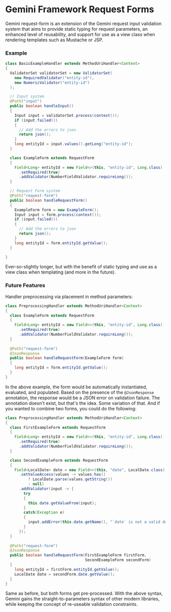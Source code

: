 # Gemini Framework Request Forms

Gemini request-form is an extension of the Gemini request input validation 
system that aims to provide static typing for request parameters, an enhanced 
level of reusability, and support for use as a view class when rendering 
templates such as Mustache or JSP.

### Example

```java
class BasicExampleHandler extends MethodUriHandler<Context>
{
  ValidatorSet validatorSet = new ValidatorSet(
    new RequiredValidator("entity-id"),
    new NumericValidator("entity-id")
  ); 

  // Input system
  @Path("input")
  public boolean handleInput()
  {
    Input input = validatorSet.process(context());
    if (input.failed())
    {
      // Add the errors to json
      return json();
    }
    long entityId = input.values().getLong("entity-id");
  }

  class ExampleForm extends RequestForm
  {
    Field<Long> entityId = new Field<>(this, "entity-id", Long.class)
      .setRequired(true)
      .addValidator(NumberFieldValidator.requireLong());
  }

  // Request Form system
  @Path("request-form")
  public boolean handleRequestForm()
  {
    ExampleForm form = new ExampleForm();
    Input input = form.process(context());
    if (input.failed())
    {
      // Add the errors to json
      return json();
    }
    long entityId = form.entityId.getValue();
  }

}
```

Ever-so-slightly longer, but with the benefit of static typing and 
use as a view class when templating (and more in the future).

### Future Features

Handler preprocessing via placement in method parameters:

```java
class PreprocessingHandler extends MethodUriHandler<Context>
{
  class ExampleForm extends RequestForm
  {
    Field<Long> entityId = new Field<>(this, "entity-id", Long.class)
      .setRequired(true)
      .addValidator(NumberFieldValidator.requireLong());
  }
  
  @Path("request-form")
  @JsonResponse
  public boolean handleRequestForm(ExampleForm form)
  {
    long entityId = form.entityId.getValue();
  }
}

```

In the above example, the form would be automatically instantiated, evaluated, 
and populated. Based on the presence of the `@JsonResponse` annotation, the
response would be a JSON error on validation failure. The annotation doesn't 
exist, but that's the idea. Some variation of that. And if you wanted to 
combine two forms, you could do the following:

```java
class PreprocessingHandler extends MethodUriHandler<Context>
{
  class FirstExampleForm extends RequestForm
  {
    Field<Long> entityId = new Field<>(this, "entity-id", Long.class)
      .setRequired(true)
      .addValidator(NumberFieldValidator.requireLong());
  }

  class SecondExampleForm extends RequestForm
  {
    Field<LocalDate> date = new Field<>(this, "date", LocalDate.class)
      .setValueAccess(values -> values.has() 
          ? LocalDate.parse(values.getString())
          : null)
      .addValidator(input -> {
        try
        {
          this.date.getValueFrom(input);
        }
        catch(Exception e)
        {
          input.addError(this.date.getName(), "`date` is not a valid date.")
        }
      });
  }
  
  @Path("request-form")
  @JsonResponse
  public boolean handleRequestForm(FirstExampleForm firstForm, 
                                   SecondExampleForm secondForm)
  {
    long entityId = firstForm.entityId.getValue();
    LocalDate date = secondForm.date.getValue();
  }
}

```

Same as before, but both forms get pre-processed. With the above syntax, 
Gemini gains the straight-to-parameters syntax of other modern libraries, while
keeping the concept of re-useable validation constraints.